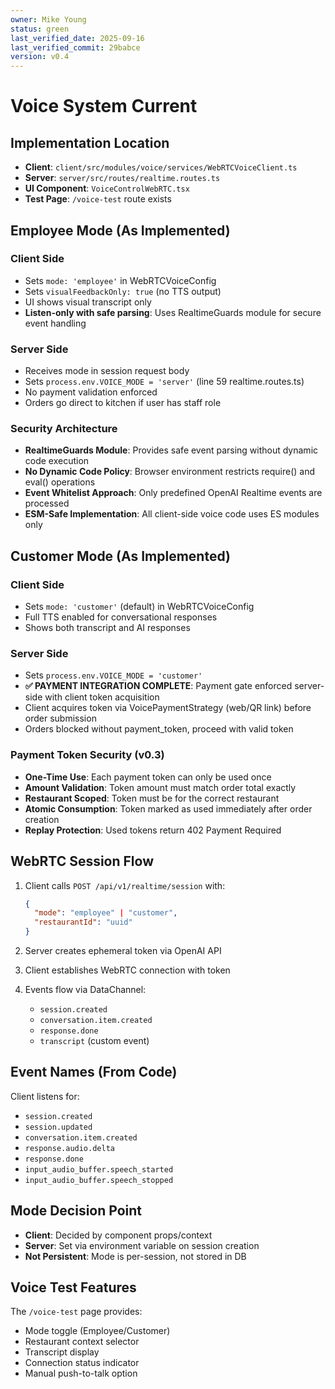 ```yaml
---
owner: Mike Young
status: green
last_verified_date: 2025-09-16
last_verified_commit: 29babce
version: v0.4
---
```


# Voice System Current

## Implementation Location

- **Client**: `client/src/modules/voice/services/WebRTCVoiceClient.ts`
- **Server**: `server/src/routes/realtime.routes.ts`
- **UI Component**: `VoiceControlWebRTC.tsx`
- **Test Page**: `/voice-test` route exists

## Employee Mode (As Implemented)

### Client Side
- Sets `mode: 'employee'` in WebRTCVoiceConfig
- Sets `visualFeedbackOnly: true` (no TTS output)
- UI shows visual transcript only
- **Listen-only with safe parsing**: Uses RealtimeGuards module for secure event handling

### Server Side
- Receives mode in session request body
- Sets `process.env.VOICE_MODE = 'server'` (line 59 realtime.routes.ts)
- No payment validation enforced
- Orders go direct to kitchen if user has staff role

### Security Architecture
- **RealtimeGuards Module**: Provides safe event parsing without dynamic code execution
- **No Dynamic Code Policy**: Browser environment restricts require() and eval() operations
- **Event Whitelist Approach**: Only predefined OpenAI Realtime events are processed
- **ESM-Safe Implementation**: All client-side voice code uses ES modules only

## Customer Mode (As Implemented)

### Client Side
- Sets `mode: 'customer'` (default) in WebRTCVoiceConfig
- Full TTS enabled for conversational responses
- Shows both transcript and AI responses

### Server Side
- Sets `process.env.VOICE_MODE = 'customer'`
- **✅ PAYMENT INTEGRATION COMPLETE**: Payment gate enforced server-side with client token acquisition
- Client acquires token via VoicePaymentStrategy (web/QR link) before order submission
- Orders blocked without payment_token, proceed with valid token

### Payment Token Security (v0.3)
- **One-Time Use**: Each payment token can only be used once
- **Amount Validation**: Token amount must match order total exactly
- **Restaurant Scoped**: Token must be for the correct restaurant
- **Atomic Consumption**: Token marked as used immediately after order creation
- **Replay Protection**: Used tokens return 402 Payment Required

## WebRTC Session Flow

1. Client calls `POST /api/v1/realtime/session` with:
   ```json
   {
     "mode": "employee" | "customer",
     "restaurantId": "uuid"
   }
   ```

2. Server creates ephemeral token via OpenAI API

3. Client establishes WebRTC connection with token

4. Events flow via DataChannel:
   - `session.created`
   - `conversation.item.created`
   - `response.done`
   - `transcript` (custom event)

## Event Names (From Code)

Client listens for:
- `session.created`
- `session.updated`
- `conversation.item.created`
- `response.audio.delta`
- `response.done`
- `input_audio_buffer.speech_started`
- `input_audio_buffer.speech_stopped`

## Mode Decision Point

- **Client**: Decided by component props/context
- **Server**: Set via environment variable on session creation
- **Not Persistent**: Mode is per-session, not stored in DB

## Voice Test Features

The `/voice-test` page provides:
- Mode toggle (Employee/Customer)
- Restaurant context selector
- Transcript display
- Connection status indicator
- Manual push-to-talk option